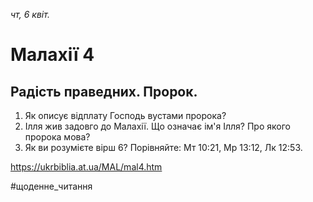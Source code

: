 
_чт, 6 квіт._

# Малахії 4

## Радість праведних. Пророк.
1. Як описує відплату Господь вустами пророка?
2. Ілля жив задовго до Малахії. Що означає ім'я Ілля? Про якого пророка мова?
3. Як ви розумієте вірш 6? Порівняйте: Мт 10:21, Мр 13:12, Лк 12:53.

https://ukrbiblia.at.ua/MAL/mal4.htm 

#щоденне_читання
